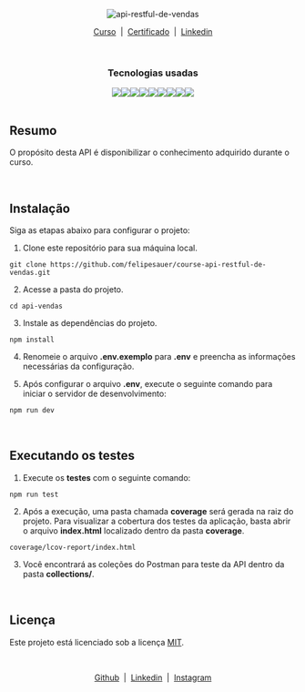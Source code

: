 <div align="center">
  <p>
    <img
      src="https://github.com/felipesauer/course-api-restful-de-vendas/assets/120697114/d95f8ca1-34c5-49f2-bf29-a8c3ab11aa1a"
      alt="api-restful-de-vendas">
  </p>
  <p>
    <a href="https://www.udemy.com/course/api-restful-de-vendas/" target="_blank">Curso</a>&nbsp;&nbsp;|&nbsp;
    <a href="https://www.udemy.com/certificate/UC-e571bec0-4784-42b7-9d45-0fc5d3960c1c/"
      target="_blank">Certificado</a>&nbsp;&nbsp;|&nbsp;
    <a href="https://www.linkedin.com/in/felipe-sauer/" target="_blank">Linkedin</a>
  </p>
</div>

<br>

<div align="center">
    <h3>Tecnologias usadas</h3>
</div>

<div align="center" style="display: flex; align-items: center; justify-content: center;">
    <img src="https://img.shields.io/badge/NODEJS-^v18.14.0-339933?style=for-the-badge&logo=nodedotjs">
    <img src="https://img.shields.io/badge/POSTGRES-^v12.12-4169E1?style=for-the-badge&logo=postgresql">
    <img src="https://img.shields.io/badge/REDIS-^v7.0.8-DC382D?style=for-the-badge&logo=redis">
    <img src="https://img.shields.io/badge/BABEL-^7.20.7-f5da55?style=for-the-badge&logo=babel">
    <img src="https://img.shields.io/badge/ESLINT-^8.32.0-4B32C3?style=for-the-badge&logo=eslint">
    <img src="https://img.shields.io/badge/JEST-^29.3.1-15c213?style=for-the-badge&logo=jest">
    <img src="https://img.shields.io/badge/TYPESCRIPT-^4.9.4-3178c6?style=for-the-badge&logo=typescript">
    <img src="https://img.shields.io/badge/EXPRESS-^4.18.2-444?style=for-the-badge&logo=express">
    <img src="https://img.shields.io/badge/TYPEORM-^0.3.11-E83524?style=for-the-badge&logo=typeorm">
</div>

<br>

## Resumo

O propósito desta API é disponibilizar o conhecimento adquirido durante o curso.

<br>

## Instalação

Siga as etapas abaixo para configurar o projeto:

1. Clone este repositório para sua máquina local.

```
git clone https://github.com/felipesauer/course-api-restful-de-vendas.git
```

2. Acesse a pasta do projeto.

```
cd api-vendas
```

3. Instale as dependências do projeto.

```
npm install
```

4. Renomeie o arquivo **.env.exemplo** para **.env** e preencha as informações necessárias da configuração.

5. Após configurar o arquivo **.env**, execute o seguinte comando para iniciar o servidor de desenvolvimento:

```
npm run dev
```

<br>

## Executando os testes

1. Execute os **testes** com o seguinte comando:

```
npm run test
```

2. Após a execução, uma pasta chamada **coverage** será gerada na raiz do projeto. Para visualizar a cobertura dos testes da aplicação, basta abrir o arquivo **index.html** localizado dentro da pasta **coverage**.

```
coverage/lcov-report/index.html
```

3. Você encontrará as coleções do Postman para teste da API dentro da pasta **collections/**.

<br>

## Licença

Este projeto está licenciado sob a licença [MIT](https://github.com/felipesauer/course-api-restful-de-vendas/blob/main/LICENSE).

<br>

<div align="center">
  <p>
    <a href="https://github.com/felipesauer/" target="_blank">Github</a>&nbsp;&nbsp;|&nbsp;
    <a href="https://www.linkedin.com/in/felipe-sauer/" target="_blank">Linkedin</a>&nbsp;&nbsp;|&nbsp;
    <a href="https://www.instagram.com/felipesauer.dev/" target="_blank">Instagram</a>
  </p>
</div>
